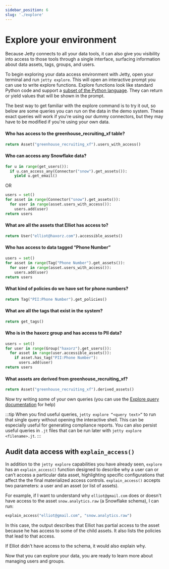 ```yaml
---
sidebar_position: 6
slug: './explore'
---
```


# Explore your environment

Because Jetty connects to all your data tools, it can also give you visibility into access to those tools through a single interface, surfacing information about data assets, tags, groups, and users.

To begin exploring your data access environment with Jetty, open your terminal and run `jetty explore`. This will open an interactive prompt you can use to write explore functions. Explore functions look like standard Python code and support a [subset of the Python language](#). They can return or yield values that will be shown in the prompt.

The best way to get familiar with the explore command is to try it out, so below are some queries you can run on the data in the demo system. These exact queries will work if you're using our dummy connectors, but they may have to be modified if you're using your own data.

#### Who has access to the greenhouse_recruiting_xf table?

```python
return Asset("greenhouse_recruiting_xf").users_with_access()
```

#### Who can access any Snowflake data?

```python
for u in range(get_users()):
  if u.can_access_any(Connector("snow").get_assets()):
    yield u.get_email()
```

OR

```python
users = set()
for asset in range(Connector("snow").get_assets()):
  for user in range(asset.users_with_access()):
    users.add(user)
return users
```

#### What are all the assets that Elliot has access to?

```python
return User("elliot@haxorz.com").accessible_assets()
```

#### Who has access to data tagged “Phone Number”

```python
users = set()
for asset in range(Tag("Phone Number").get_assets()):
  for user in range(asset.users_with_access()):
    users.add(user)
return users
```

#### What kind of policies do we have set for phone numbers?

```python
return Tag("PII:Phone Number").get_policies()
```

#### What are all the tags that exist in the system?

```python
return get_tags()
```

#### Who is in the haxorz group and has access to PII data?

```python
users = set()
for user in range(Group("haxorz").get_users()):
  for asset in range(user.accessible_assets()):
    if asset.has_tag("PII:Phone Number"):
      users.add(user)
return users
```

#### What assets are derived from greenhouse_recruiting_xf?

```python
return Asset("greenhouse_recruiting_xf").derived_assets()
```

Now try writing some of your own queries (you can use the [Explore query documentation](#) for help)

:::tip
When you find useful queries, `jetty explore “<query text>”` to run that single query without opening the interactive shell. This can be especially useful for generating compliance reports. You can also persist useful queries in `.jt` files that can be run later with `jetty explore <filename>.jt`.
:::

## Audit data access with `explain_access()`

In addition to the `jetty explore` capabilities you have already seen, `explore` has an `explain_access()` function designed to describe why a user can or can’t access a particular data asset, highlighting specific configurations that affect the the final materialized access controls. `explain_access()` accepts two parameters: a user and an asset (or list of assets).

For example, if I want to understand why `elliot@gmail.com` does or doesn't have access to the asset `snow.analytics.raw` (a Snowflake schema), I can run:

```python
explain_access("elliot@gmail.com", "snow.analytics.raw")
```

In this case, the output describes that Elliot has partial access to the asset because he has access to some of the child assets. It also lists the policies that lead to that access.

If Elliot didn't have access to the schema, it would also explain why.

Now that you can explore your data, you are ready to learn more about managing users and groups.
